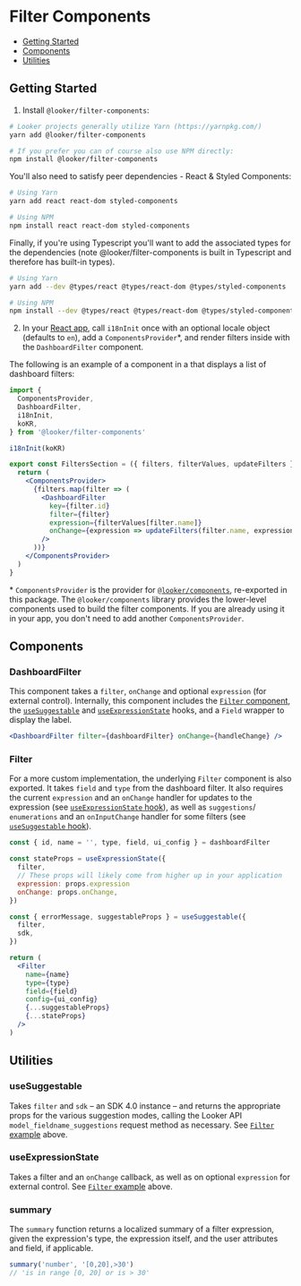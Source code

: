# Filter Components

- [Getting Started](#getting-started)
- [Components](#components)
- [Utilities](#utilities)

## Getting Started

1. Install `@looker/filter-components`:

```bash static
# Looker projects generally utilize Yarn (https://yarnpkg.com/)
yarn add @looker/filter-components

# If you prefer you can of course also use NPM directly:
npm install @looker/filter-components
```

You'll also need to satisfy peer dependencies - React & Styled Components:

```bash static
# Using Yarn
yarn add react react-dom styled-components

# Using NPM
npm install react react-dom styled-components
```

Finally, if you're using Typescript you'll want to add the associated types for the dependencies (note @looker/filter-components is built in Typescript and therefore has built-in types).

```bash static
# Using Yarn
yarn add --dev @types/react @types/react-dom @types/styled-components

# Using NPM
npm install --dev @types/react @types/react-dom @types/styled-components`
```

2. In your [React app](https://reactjs.org/docs/getting-started.html), call `i18nInit` once with an optional locale object (defaults to `en`), add a `ComponentsProvider`\*, and render filters inside with the `DashboardFilter` component.

The following is an example of a component in a that displays a list of dashboard filters:

```jsx
import {
  ComponentsProvider,
  DashboardFilter,
  i18nInit,
  koKR,
} from '@looker/filter-components'

i18nInit(koKR)

export const FiltersSection = ({ filters, filterValues, updateFilters }) => {
  return (
    <ComponentsProvider>
      {filters.map(filter => (
        <DashboardFilter
          key={filter.id}
          filter={filter}
          expression={filterValues[filter.name]}
          onChange={expression => updateFilters(filter.name, expression)}
        />
      ))}
    </ComponentsProvider>
  )
}
```

\* `ComponentsProvider` is the provider for [`@looker/components`](https://components.looker.com), re-exported in this package. The `@looker/components` library provides the lower-level components used to build the filter components. If you are already using it in your app, you don't need to add another `ComponentsProvider`.

## Components

### DashboardFilter

This component takes a `filter`, `onChange` and optional `expression` (for external control). Internally, this component includes the [`Filter` component](#filter), the [`useSuggestable`](#usesuggestable) and [`useExpressionState`](#useexpressionstate) hooks, and a `Field` wrapper to display the label.

```jsx
<DashboardFilter filter={dashboardFilter} onChange={handleChange} />
```

### Filter

For a more custom implementation, the underlying `Filter` component is also exported. It takes `field` and `type` from the dashboard filter. It also requires the current `expression` and an `onChange` handler for updates to the expression (see [`useExpressionState` hook](#useexpressionstate)), as well as `suggestions`/ `enumerations` and an `onInputChange` handler for some filters (see [`useSuggestable` hook](#usesuggestable)).

```jsx
const { id, name = '', type, field, ui_config } = dashboardFilter

const stateProps = useExpressionState({
  filter,
  // These props will likely come from higher up in your application
  expression: props.expression
  onChange: props.onChange,
})

const { errorMessage, suggestableProps } = useSuggestable({
  filter,
  sdk,
})

return (
  <Filter
    name={name}
    type={type}
    field={field}
    config={ui_config}
    {...suggestableProps}
    {...stateProps}
  />
)
```

## Utilities

### useSuggestable

Takes `filter` and `sdk` – an SDK 4.0 instance – and returns the appropriate props for the various suggestion modes, calling the Looker API `model_fieldname_suggestions` request method as necessary. See [`Filter` example](#filter) above.

### useExpressionState

Takes a filter and an `onChange` callback, as well as on optional `expression` for external control. See [`Filter` example](#filter) above.

### summary

The `summary` function returns a localized summary of a filter expression, given the expression's type, the expression itself, and the user attributes and field, if applicable.

```js
summary('number', '[0,20],>30')
// 'is in range [0, 20] or is > 30'
```
